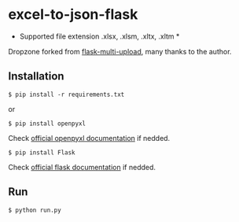 # excel-to-json-flask

* Supported file extension .xlsx, .xlsm, .xltx, .xltm *

Dropzone forked from [flask-multi-upload](https://github.com/kirsle/flask-multi-upload), many thanks to the author.

## Installation ##

`$ pip install -r requirements.txt`

or 

`$ pip install openpyxl`

Check [official openpyxl documentation](https://openpyxl.readthedocs.io/en/default/) if nedded.

`$ pip install Flask`

Check [official flask documentation](http://flask.pocoo.org) if nedded.

## Run ##

`$ python run.py`